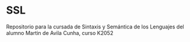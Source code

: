 # SSL

Repositorio para la cursada de Sintaxis y Semántica de los Lenguajes del alumno Martin de Avila Cunha, curso K2052
